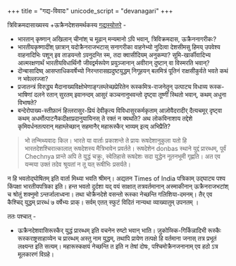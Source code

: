 +++
title = "गद्य-विवादः"
unicode_script = "devanagari"
+++

त्रिविक्रमदासाख्यस्य +ऊक्रैनदेशसमर्थकस्य [गद्यस्योत्तरे](https://www.facebook.com/trivikramdas1990/posts/5597223840311750) -

- भारतान् कृष्णान् अखिलान् चीनांश् च मूढान् मन्यमानो ऽपि भवान्, त्रिविक्रमदास, ऊक्रैननागरीकः?
- भारतीयकृष्णादींश् छात्रान् यदोक्रैनराजभटास् सनागरीका वाहनेभ्यो नुदित्वा देशसीमसु हिमय् उपवेश्य वाहनादिभिः पशून् इव ताडयन्तो ऽपनुदन्ति स्म, तदा क्वासीदियम् अनुकम्पा? सूमि-खार्कीवादिभ्य आत्मरक्षणार्थं भारतीयविधार्थिनौ जीवद्वर्मरूपेण प्रयुञ्जानान् अवीरान् दुष्टान् वा विस्मरति भवान्?
- दॊन्बासादिष्व् आसप्ताधिकवर्षेभ्यो निरन्तरासह्यदुष्टयुद्धम् निगूहयन् बलमित्रं पूतिनं राक्षसीकुर्वते भवते कथं न भवेल्लज्जा? 
- प्रजातन्त्रं विरुद्ध्य मैदानाख्यविक्षोभेणाङ्ग्लम्लेच्छप्रेरितेन रूस्कमित्र-राजनेतॄन् उत्पाट्य विधाव्य रूस्क-भाषिणां दलने रतान् सुरतम् इवानन्दम् आसुरं कञ्चनानुभवन्तो दृष्ट्वा तूष्णीं स्थितो भवान्, कथम् अधुना विभाषते?
- बन्देरोपाख्य-स्तीफ़ानं हित्लरासुर-प्रियं देवीकृत्य विविधासुरकर्मकृताम् आज़ोवैदरादीर् दैत्यचमूर् दृष्ट्वा कथम् अधर्मोत्पाटनैकदीक्षाप्रदानुयायिनस् ते रक्तं न क्वथति? अथ लोकविनाशाय तद्देशे कृमिवर्धनतत्परान् महाम्लेच्छान् सहमानैर् महारूस्कैर् भाव्यम् इत्य् अभिप्रैति?

> भो तन्मिथ्यवादः किल। भारते या वार्ताः प्रकाशन्ते ते प्रायः रूषदेशानुकुला यतो हि भारतदेशश्चिरात्कालात् रूषदेशस्य मैत्रिभावेन प्रवर्तते। रूषदेशेन donbas स्थाने युद्दं प्रारब्धम्, पूर्वं Chechnya प्रान्ते अपि ते युद्धं चक्रुः, स्वेतिहासे रूषदेशः सदा युद्धेन नूतनभूमी गृह्णति। अत एव यन्मया उक्तं तदेव श्रूयतां न तू यत् रूषीभिः प्रसर्यते।

न हि भवतोद्घोषितम् इति वार्ता मिथ्या भवति श्रीमन्। अद्यतन Times of India पत्रिकाम् उद्घाट्य पश्य किंपक्षा भारतीयपत्रिका इति। हन्त भवतो दुर्दशा यद् वयं साक्षात् तत्रवर्तमानान् अस्माकीनान् ऊक्रैनराजभटांश् च श्रोतुं शक्नुमो ऽन्तर्जालाध्वना। तथा चोक्रैनदेशे वसन्तो रूस्का नेच्छन्ति गलिशिया-दमनम्। तैर् एव कैश्चिद् युद्धम् प्रारब्धं ७ वर्षेभ्यः प्राक्। सर्वम् एतत् स्फुटं विदितं नान्यथा व्याख्यातुम् उपनतम् ।

ततः पश्चात् - 

- ऊक्रैनदेशवासिरूस्कैर् युद्धं प्रारब्धम् इति वचनेन रुष्टो भवान् भाति। ज़ुकोव्स्कि-गिर्किन्नादिभी रूस्कैः रूस्कराष्ट्रसाहाय्येन च प्रारब्धम् अस्तु नाम युद्धम्, तथापि प्रायेण तत्पक्षे हि वर्तमाना जनास् तत्र प्रभूतं लक्ष्यन्त इति सत्यम्। महारूस्कक्षयं नेच्छन्ति त इति न तेषां दोषः, पश्चिमोक्रैनजनानाम् एव हठो ऽत्र मूलकारणं विग्रहे।

